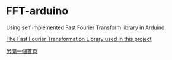 # FFT-arduino
Using self implemented Fast Fourier Transform library in Arduino.

[The Fast Fourier Transformation Library used in this project](https://github.com/Yuyu378/FFT-msvc)

<a href="https://github.com/Yuyu378/FFT-msvc" target="_blank">
   另開一個首頁
</a>
